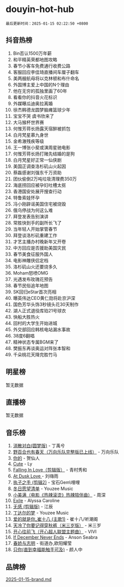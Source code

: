 # douyin-hot-hub

`最后更新时间：2025-01-15 02:22:50 +0800`

## 抖音热榜

1. Bin否认1500万年薪
1. 和平精英荣都地图攻略
1. 春节小客车免费通行收费公路
1. 客服回应李佳琦直播间车厘子翻车
1. 美两艘航母将以克林顿和布什命名
1. 外国博主爱上中国的N个理由
1. 他在无穷的孤独里画了60年
1. 看看你的抖音火花标识
1. 外媒曝瓜迪奥拉离婚
1. 徐杰韩德龙圆梦脑瘫篮球少年
1. 宝宝不哭 虞书欣来了
1. 大马猴杯世界赛
1. 何惟芳蒋长扬露天宿醉被抓包
1. 白月梵星慕九身世
1. 金希澈残疾等级
1. 王一博张小斐或演周星驰电影
1. 何惟芳蒋长扬打赌先结婚的是狗
1. 白月梵星好正常一仙侠剧
1. 美国正调查洛杉矶山火起因
1. 蔡磊感谢刘强东千万资助
1. 团伙偷倒2万吨垃圾清理费350万
1. 海底捞回应被孕妇吐槽太抠
1. 香港国安处展开搜查行动
1. 特鲁索娃怀孕
1. 冯小刚辟谣美国住宅被烧毁
1. 俄乌停战为何这么难
1. 拜登发表告别演讲
1. 常胜快到手的副所长飞了
1. 当年轻人开始掌管春节
1. 拜登谈洛杉矶重建工作
1. 才艺主播办村晚新年又开卷
1. 中方回应是否援助美国灾民
1. 春节美食征服外国人
1. 电影神雕侠侣定档
1. 洛杉矶山火还要烧多久
1. Moham怒喷OMG
1. 光遇发布玫瑰花预告
1. 春节民俗追年地图
1. SK回归eStar首次亮相
1. 曝英伟达CEO黄仁勋将赴京沪深
1. 国色芳华头饰3秒镜头花30天制作
1. 湖人正式退役库珀21号球衣
1. 快船大胜热火
1. 回村的大学生开始进城
1. 外交部回应韩核电站漏水事故
1. 38度6翻唱
1. 精神状态专属BGM来了
1. 樊振东再谈奥运对阵张本智和
1. 千朵桃花天降完胜竹马

## 明星榜

暂无数据

## 直播榜

暂无数据

## 音乐榜

1. [消散对白(圆梦版)](https://sf5-hl-cdn-tos.douyinstatic.com/obj/tos-cn-ve-2774/og4jB5I5IizzoZVAAAzWgBMAsMDWoArfwBOiFs) - 丁禹兮
1. [野百合也有春天（万向乐队完整版已上线）](https://sf3-cdn-tos.douyinstatic.com/obj/tos-cn-ve-2774/oMnUxhRAMiAGBqDtIPBQ7ACYQZFlJCftcgeDJE) - 万向乐队
1. [你的](https://sf5-hl-cdn-tos.douyinstatic.com/obj/tos-cn-ve-2774/oYuIeKf42jB7sEV6B2upMdpYAgfrQWj0FeRegh) - 贺仙人
1. [Cute](https://sf5-hl-cdn-tos.douyinstatic.com/obj/tos-cn-ve-2774/o4IbIzHWKAAB4wsS5qMBRiiAlEBGTpQRNfFvuo) - Ly
1. [Falling In Love（剪辑版）](https://sf5-hl-cdn-tos.douyinstatic.com/obj/tos-cn-ve-2774/o8ajpA8zzgBPahbBIO8AcKGBLJezFCRd1wfP9f) - 青村秀和
1. [ At Dusk  Love ](https://sf5-hl-cdn-tos.douyinstatic.com/obj/tos-cn-ve-2774/o8CrpCf5CaYgI4ZrtQgMQAFEfuGqNnRSDQAPBc) - 刘嗨雨
1. [执子之手 (剪辑2)](https://sf5-hl-cdn-tos.douyinstatic.com/obj/tos-cn-ve-2774/oUoZLQjCc31XzqsBnBQUNgeKtYPBcgbFDwtfcu) - 宝石Gem\哩哩
1. [冬日愿望清单](https://sf5-hl-cdn-tos.douyinstatic.com/obj/tos-cn-ve-2774/oIIgUOeamCFCVAzxN6MFRLIBlLGpUqQxeeHrLE) - Youzee Music
1. [小美满（电影《热辣滚烫》热辣陪伴曲）](https://sf5-hl-cdn-tos.douyinstatic.com/obj/tos-cn-ve-2774/o0GAn2lSgfZIDUgtevCGDQYnFg4CwnrBaxbTZL) - 周深
1. [Exile](https://sf5-hl-cdn-tos.douyinstatic.com/obj/tos-cn-ve-2774/oYj4gAQTknKE3WW0Je8KGmQ7z1cA4FefwtbufD) - Alyssa Caroline
1. [无感 (剪辑版)](https://sf5-hl-cdn-tos.douyinstatic.com/obj/tos-cn-ve-2774/o0eIsUzJBDlQaQFC5OFlgbMEZC1TFYBftOBn6p) - 江辰
1. [丁达尔的梦](https://sf5-hl-cdn-tos.douyinstatic.com/obj/tos-cn-ve-2774/oMU3WirUZBVQkAC9ccG5P2IQirziZM2RTInUY) - Youzee Music
1. [爱的就是你_崔十八 (主歌1)](https://sf5-hl-cdn-tos.douyinstatic.com/obj/tos-cn-ve-2774/oI5BO5DhFZ6UTcNCnZaOCBLtZ7WIMQGfgnXf5E) - 崔十八/听潮阁
1. [天冷了你要记得穿秋裤（米三岁版）](https://sf3-cdn-tos.douyinstatic.com/obj/tos-cn-ve-2774/oQlIwVIDWiZ6BQilAorS7MA0AgCkQDvcZAdm1) - 米三岁
1. [开心往前飞（开心超人联盟主题曲）](https://sf6-cdn-tos.douyinstatic.com/obj/tos-cn-ve-2774/9d8fb7c82cf1421fb93a9fe925275e0a) - VIVI
1. [If December Never Ends](https://sf3-cdn-tos.douyinstatic.com/obj/tos-cn-ve-2774/oY1IQMoTgCFIBg8RZifyqlBBt1UFgitTYmxeOS) - Anson Seabra
1. [春娇与志明](https://sf5-hl-cdn-tos.douyinstatic.com/obj/tos-cn-ve-2774/e530d8fceb7044b39707d7f9ff54add1) - 街道办,欧阳耀莹
1. [只你(直到幸福能触手可及)](https://sf5-hl-cdn-tos.douyinstatic.com/obj/tos-cn-ve-2774/o0lBkRDzFTeaVSUz3ZZSCBVtZ5DIMQGfgmEAuE) - 颜人中

## 品牌榜

[2025-01-15-brand.md](2025-01-15-brand.md)
